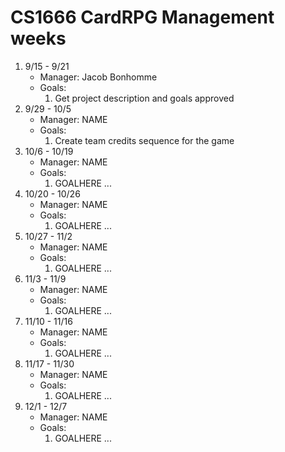 # CS1666 CardRPG Management weeks

1. 9/15 - 9/21
	* Manager: Jacob Bonhomme
	* Goals:
		1. Get project description and goals approved
1. 9/29 - 10/5
	* Manager: NAME
	* Goals:
		1. Create team credits sequence for the game
1. 10/6 - 10/19
	* Manager: NAME
	* Goals:
		1. GOALHERE
		...
1. 10/20 - 10/26
	* Manager: NAME
	* Goals:
		1. GOALHERE
		...
1. 10/27 - 11/2
	* Manager: NAME
	* Goals:
		1. GOALHERE
		...
1. 11/3 - 11/9
	* Manager: NAME
	* Goals:
		1. GOALHERE
		...
1. 11/10 - 11/16
	* Manager: NAME
	* Goals:
		1. GOALHERE
		...
1. 11/17 - 11/30
	* Manager: NAME
	* Goals:
		1. GOALHERE
		...
1. 12/1 - 12/7
	* Manager: NAME
	* Goals:
		1. GOALHERE
		...

